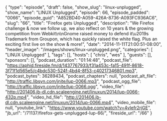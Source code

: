 {
  "type": "episode",
  "draft": false,
  "show_slug": "linux-unplugged",
  "show_name": "LINUX Unplugged",
  "episode": 66,
  "episode_padded": "0066",
  "episode_guid": "A852BD40-A059-426A-8736-A093FC936AC6",
  "slug": "66",
  "title": "Firefox gets Unplugged",
  "description": "We Firefox challenge & now we follow up, we also reflect on 10 years & the growing competition from Webkit\n\nGnome raised money to defend it\u2019s Trademark from Groupon, which has quickly raised the white flag.  Plus an exciting first live on the show & more!",
  "date": "2014-11-11T21:00:51-08:00",
  "header_image": "/images/shows/linux-unplugged.png",
  "categories": [
    "LINUX Unplugged"
  ],
  "tags": [],
  "hosts": [
    "chris",
    "wes"
  ],
  "guests": [],
  "sponsors": [],
  "podcast_duration": "01:14:48",
  "podcast_file": "https://aphid.fireside.fm/d/1437767933/f31a453c-fa15-491f-8618-3f71f1d565e5/c4bdc530-524f-4bd4-8f53-c40217346801.mp3",
  "podcast_bytes": 36289434,
  "podcast_chapters": null,
  "podcast_alt_file": "http://traffic.libsyn.com/jnite/lup-0066.mp3",
  "podcast_ogg_file": "http://traffic.libsyn.com/jnite/lup-0066.ogg",
  "video_file": "http://201406.jb-dl.cdn.scaleengine.net/linuxun/2014/lup-0066-432p.mp4",
  "video_hd_file": "http://201406.jb-dl.cdn.scaleengine.net/linuxun/2014/lup-0066.mp4",
  "video_mobile_file": null,
  "youtube_link": "https://www.youtube.com/watch?v=4vIefr2rjGE",
  "jb_url": "/71137/firefox-gets-unplugged-lup-66/",
  "fireside_url": "/66"
}

